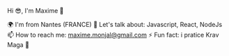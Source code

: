 Hi 😎, I'm Maxime 👋


 🌍 I'm from Nantes (FRANCE)
 💬 Let's talk about: Javascript, React, NodeJs
 📫 How to reach me: maxime.monjal@gmail.com
 ⚡ Fun fact: i pratice Krav Maga 👊 
 

